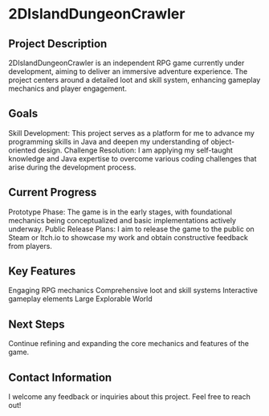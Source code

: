 # 2DIslandDungeonCrawler

## Project Description
2DIslandDungeonCrawler is an independent RPG game currently under development, aiming to deliver an immersive adventure experience. 
The project centers around a detailed loot and skill system, enhancing gameplay mechanics and player engagement.

## Goals
Skill Development: This project serves as a platform for me to advance my programming skills in Java and deepen my understanding of object-oriented design.
Challenge Resolution: I am applying my self-taught knowledge and Java expertise to overcome various coding challenges that arise during the development process.

## Current Progress
Prototype Phase: The game is in the early stages, with foundational mechanics being conceptualized and basic implementations actively underway.
Public Release Plans: I aim to release the game to the public on Steam or Itch.io to showcase my work and obtain constructive feedback from players.

## Key Features
Engaging RPG mechanics
Comprehensive loot and skill systems
Interactive gameplay elements
Large Explorable World

## Next Steps
Continue refining and expanding the core mechanics and features of the game.

## Contact Information
I welcome any feedback or inquiries about this project. Feel free to reach out!
